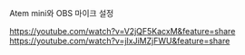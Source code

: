 Atem mini와 OBS 마이크 설정

https://youtube.com/watch?v=V2jQF5KacxM&feature=share
https://youtube.com/watch?v=jIxJiMZjFWU&feature=share